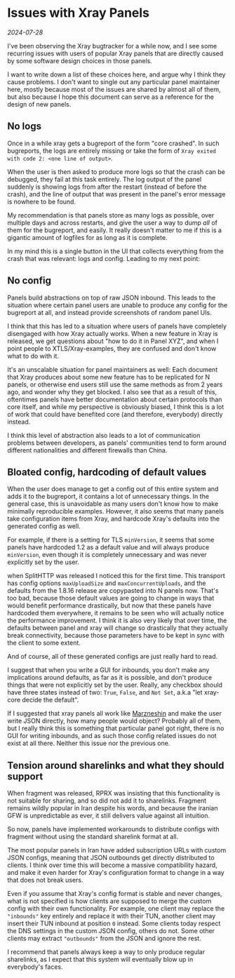 # Issues with Xray Panels

*2024-07-28*

I've been observing the Xray bugtracker for a while now, and I see some
recurring issues with users of popular Xray panels that are directly caused by
some software design choices in those panels.

I want to write down a list of these choices here, and argue why I think they
cause problems. I don't want to single out any particular panel maintainer
here, mostly because most of the issues are shared by almost all of them, but
also because I hope this document can serve as a reference for the design of
new panels.

## No logs

Once in a while xray gets a bugreport of the form "core crashed". In such
bugreports, the logs are entirely missing or take the form of `Xray exited with
code 2: <one line of output>`.

When the user is then asked to produce more logs so that the crash can be
debugged, they fail at this task entirely. The log output of the panel suddenly
is showing logs from after the restart (instead of before the crash), and the
line of output that was present in the panel's error message is nowhere to be
found.

My recommendation is that panels store as many logs as possible, over multiple
days and across restarts, and give the user a way to dump *all* of them for the
bugreport, and easily. It really doesn't matter to me if this is a gigantic
amount of logfiles for as long as it is complete.

In my mind this is a single button in the UI that collects everything from the
crash that was relevant: logs and config. Leading to my next point:

## No config

Panels build abstractions on top of raw JSON inbound. This leads to the
situation where certain panel users are unable to produce any config for the
bugreport at all, and instead provide screenshots of random panel UIs.

I think that this has led to a situation where users of panels have completely
disengaged with how Xray actually works. When a new feature in Xray is
released, we get questions about "how to do it in Panel XYZ", and when I point
people to XTLS/Xray-examples, they are confused and don't know what to do with it.

It's an unscalable situation for panel maintainers as well: Each document that
Xray produces about some new feature has to be replicated for N panels, or
otherwise end users still use the same methods as from 2 years ago, and wonder
why they get blocked. I also see that as a result of this, oftentimes panels
have better documentation about certain protocols than core itself, and while
my perspective is obviously biased, I think this is a lot of work that could
have benefited core (and therefore, everybody) directly instead.

I think this level of abstraction also leads to a lot of communication problems
between developers, as panels' communities tend to form around different
nationalities and different firewalls than China.

## Bloated config, hardcoding of default values

When the user does manage to get a config out of this entire system and adds it
to the bugreport, it contains a lot of unnecessary things. In the general case,
this is unavoidable as many users don't know how to make minimally reproducible
examples. However, it also seems that many panels take configuration items from
Xray, and hardcode Xray's defaults into the generated config as well.

For example, if there is a setting for TLS `minVersion`, it seems that some
panels have hardcoded 1.2 as a default value and will always produce
`minVersion`, even though it is completely unnecessary and was never explicitly
set by the user.

when SplitHTTP was released I noticed this for the first time. This transport
has config options `maxUploadSize` and `maxConcurrentUploads`, and the defaults
from the 1.8.16 release are copypasted into N panels now. That's too bad,
because those default values are going to change in ways that would benefit
performance drastically, but now that these panels have hardcoded them
everywhere, it remains to be seen who will actually notice the performance
improvement. I think it is also very likely that over time, the defaults
between panel and xray will change so drastically that they actually break
connectivity, because those parameters have to be kept in sync with the client
to some extent.

And of course, all of these generated configs are just really hard to read.

I suggest that when you write a GUI for inbounds, you don't make any
implications around defaults, as far as it is possible, and don't produce
things that were not explicitly set by the user. Really, any checkbox should
have three states instead of two: `True`, `False`, and `Not Set`, a.k.a "let
xray-core decide the default".

If I suggested that xray panels all work like
[Marzneshin](https://github.com/khodedawsh/marzneshin) and make the user write
JSON directly, how many people would object? Probably all of them, but I really
think this is something that particular panel got right, there is no GUI for
writing inbounds, and as such those config related issues do not exist at all
there. Neither this issue nor the previous one.

## Tension around sharelinks and what they should support

When fragment was released, RPRX was insisting that this functionality is not
suitable for sharing, and so did not add it to sharelinks. Fragment remains
wildly popular in Iran despite his words, and because the iranian GFW is
unpredictable as ever, it still delivers value against all intuition.

So now, panels have implemented workarounds to distribute configs with fragment
without using the standard sharelink format at all.

The most popular panels in Iran have added subscription URLs with custom
JSON configs, meaning that JSON outbounds get directly distributed to clients.
I think over time this will become a massive compatibility hazard, and make it
even harder for Xray's configuration format to change in a way that does not
break users.

Even if you assume that Xray's config format is stable and never changes, what
is not specified is how clients are supposed to merge the custom config with
their own functionality. For example, one client may replace the `"inbounds"`
key entirely and replace it with their TUN, another client may insert their TUN
inbound at position `0` instead. Some clients today respect the DNS settings in
the custom JSON config, others do not. Some other clients may extract
`"outbounds"` from the JSON and ignore the rest.

I recommend that panels always keep a way to only produce regular sharelinks,
as I expect that this system will eventually blow up in everybody's faces.
